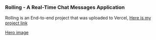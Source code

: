 ### Rolling - A Real-Time Chat Messages Application

Rolling is an End-to-end project that was uploaded to Vercel, [Here is my project link](https://rolling-chat-messenger.vercel.app)

[Hero image](imgs/readme/mockup-large.png "Hero-image")